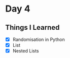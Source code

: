 Day 4
====================================================
Things I Learned
----------------------------------------------------

- [x] Randomisation in Python
- [x] List
- [x] Nested Lists
